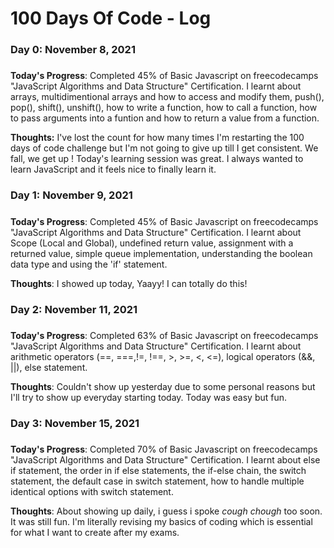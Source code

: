 # 100 Days Of Code - Log

<!--### Day 0: October 24, 2021
#####

**Today's Progress**: Finished building the "Technical Document" project for the freecodecamp "Responsive Web Design" certification. Also, started working on the "Portfolio' project. I managed to fulfill all the user stories and now all I have to do is design the page well so it's presentable.

**Thoughts:** I'm struggling with center aligning the content vertically and horizontally but I'll figure it out once and for all tomorrow. I had started this certification at the start of my final semester and then I had to drop everything mid way because "final semester". Now that that's out of the way I'm glad I picked it up again. Although I do need to brush a few concepts which I will do tomorrow since I'll be starting with Javascript the day after. I have been WAITING to get started with it for quite a while and now that it's finally going to happen the day after I'm just super excited !

**Link to work:** [Technical Documentation](https://codepen.io/caffeineproof/pen/abyvXvO)


### Day 1: October 25, 2021
#####

**Today's Progress**: Finished the final project for the "Responsive Web Design" Certification. I learned the simplest technique to center align horizontally and vertically  Using the following:

        display: flex;        
        justify-content: center;        
        align-items: center;
        
I also learned about,

        scroll-padding-top: 100px;
     
so I can avoid the headings from being cut off when I click on a link that takes me to a particular section in the page.

**Thoughts**: It took me really~ long to obtain this certification but I finally did it and it feels really good ! Finally, I'll be starting with JavaScript tomorrow ! I'm going to reward myself with an episode of "Blue Period" and then continue studying for my exam.

**Link to work**: [Personal Portfolio Webpage](https://codepen.io/caffeineproof/pen/MWvJVxx?editors=1100)


### Day 2: October 28, 2021
#####

**Today's Progress**: 14% progress on Basic JavaScript under JavaScript Algorithms and Data Structures Certification.

**Thoughts:** I am a CS graduate and I know some basics but I'm making notes of everything so my progress is slow. I love learning this way rather than at college. We just skimmed thourgh JavaScript without proper order and just for the sake of completing the syllabus. Though for the project I managed to make a Pomodoro Timer with the crumbs of JavaScript I understood and with help of YouTube tutorials. At the end of this I really want to be able to make one on my own along with other projects.



### Day 3: October 31, 2021
#####

**Today's Progress**: 22% progress on Basic JavaScript under JavaScript Algorithms and Data Structures Certification.

**Thoughts:** For a few days I'm going to focus on showing up rather than how much I manage to complete since i'm dealing with a lot of inconsistencies. I really need to do something about it. It's best to take small steps at a time.


### Day 4: November 1, 2021
#####

**Today's Progress**: 34% progress on Basic JavaScript under JavaScript Algorithms and Data Structures Certification. Learned all about concatenatig strings and accessing letters at various positons in the string and how to find the length of the string. Also learnt that a particular letter in the string cannot be altered but you can assign a whole new string to a variable.

**Thoughts:** It was fun! Today I did feel like showing up and it felt nice. The real test is when I don't feel like showing up.-->


### Day 0: November 8, 2021
#####

**Today's Progress**: Completed 45% of Basic Javascript on freecodecamps "JavaScript Algorithms and Data Structure" Certification. I learnt about arrays, multidimentional arrays and how to access and modify them, push(), pop(), shift(), unshift(), how to write a function, how to call a function, how to pass arguments into a funtion and how to return a value from a function.

**Thoughts:** I've lost the count for how many times I'm restarting the 100 days of code challenge but I'm not going to give up till I get consistent. We fall, we get up ! Today's learning session was great. I always wanted to learn JavaScript and it feels nice to finally learn it.


### Day 1: November 9, 2021
#####

**Today's Progress**: Completed 45% of Basic Javascript on freecodecamps "JavaScript Algorithms and Data Structure" Certification. I learnt about Scope (Local and Global), undefined return value, assignment with a returned value, simple queue implementation, understanding the boolean data type and using the 'if' statement. 

**Thoughts**: I showed up today, Yaayy! I can totally do this!


### Day 2: November 11, 2021
#####

**Today's Progress**: Completed 63% of Basic Javascript on freecodecamps "JavaScript Algorithms and Data Structure" Certification. I learnt about arithmetic operators (==, ===,!=, !==, >, >=, <, <=), logical operators (&&, ||), else statement.

**Thoughts**: Couldn't show up yesterday due to some personal reasons but I'll try to show up everyday starting today. Today was easy but fun.


### Day 3: November 15, 2021
#####

**Today's Progress**: Completed 70% of Basic Javascript on freecodecamps "JavaScript Algorithms and Data Structure" Certification. I learnt about else if statement, the order in if else statements, the if-else chain, the switch statement, the default case in switch statement, how to handle multiple identical options with switch statement.

**Thoughts**: About showing up daily, i guess i spoke *cough chough* too soon. It was still fun. I'm literally revising my basics of coding which is essential for what I want to create after my exams.

<!--### Day 1: June 27, Monday

**Today's Progress**: I've gone through many exercises on FreeCodeCamp.

**Thoughts** I've recently started coding, and it's a great feeling when I finally solve an algorithm challenge after a lot of attempts and hours spent.

**Link(s) to work**
1. [Find the Longest Word in a String](https://www.freecodecamp.com/challenges/find-the-longest-word-in-a-string)
2. [Title Case a Sentence](https://www.freecodecamp.com/challenges/title-case-a-sentence)-->
